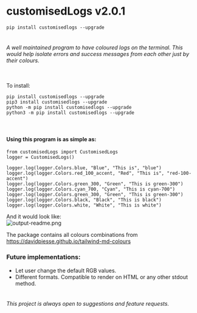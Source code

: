 # customisedLogs v2.0.1

```pip install customisedlogs --upgrade```

###### <br>A well maintained program to have coloured logs on the terminal. This would help isolate errors and success messages from each other just by their colours.


<br>To install: 
```
pip install customisedlogs --upgrade
pip3 install customisedlogs --upgrade
python -m pip install customisedlogs --upgrade
python3 -m pip install customisedlogs --upgrade
```


#### <br><br>Using this program is as simple as:
```
from customisedLogs import CustomisedLogs
logger = CustomisedLogs()

logger.log(logger.Colors.blue, "Blue", "This is", "blue")
logger.log(logger.Colors.red_100_accent, "Red", "This is", "red-100-accent")
logger.log(logger.Colors.green_300, "Green", "This is green-300")
logger.log(logger.Colors.cyan_700, "Cyan", "This is cyan-700")
logger.log(logger.Colors.green_300, "Green", "This is green-300")
logger.log(logger.Colors.black, "Black", "This is black")
logger.log(logger.Colors.white, "White", "This is white")
```
And it would look like:<br>
![output-readme.png](https://raw.githubusercontent.com/BhaskarPanja93/customisedLogs/master/output-readme.png?raw=True)

The package contains all colours combinations from https://davidpiesse.github.io/tailwind-md-colours

### Future implementations:
* Let user change the default RGB values.
* Different formats. Compatible to render on HTML or any other stdout method.


###### <br>This project is always open to suggestions and feature requests.